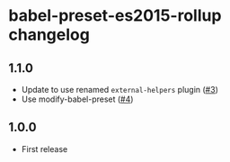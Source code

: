 # babel-preset-es2015-rollup changelog

## 1.1.0

* Update to use renamed `external-helpers` plugin ([#3](https://github.com/rollup/babel-preset-es2015-rollup/pull/3))
* Use modify-babel-preset ([#4](https://github.com/rollup/babel-preset-es2015-rollup/pull/4))

## 1.0.0

* First release
